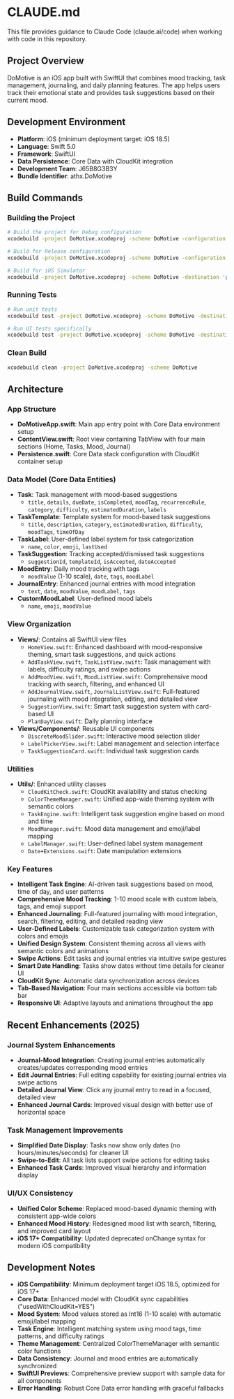 # CLAUDE.md

This file provides guidance to Claude Code (claude.ai/code) when working with code in this repository.

## Project Overview

DoMotive is an iOS app built with SwiftUI that combines mood tracking, task management, journaling, and daily planning features. The app helps users track their emotional state and provides task suggestions based on their current mood.

## Development Environment

- **Platform**: iOS (minimum deployment target: iOS 18.5)
- **Language**: Swift 5.0
- **Framework**: SwiftUI
- **Data Persistence**: Core Data with CloudKit integration
- **Development Team**: J65B8G3B3Y
- **Bundle Identifier**: athx.DoMotive

## Build Commands

### Building the Project
```bash
# Build the project for Debug configuration
xcodebuild -project DoMotive.xcodeproj -scheme DoMotive -configuration Debug build

# Build for Release configuration
xcodebuild -project DoMotive.xcodeproj -scheme DoMotive -configuration Release build

# Build for iOS Simulator
xcodebuild -project DoMotive.xcodeproj -scheme DoMotive -destination 'platform=iOS Simulator,name=iPhone 15,OS=latest' build
```

### Running Tests
```bash
# Run unit tests
xcodebuild test -project DoMotive.xcodeproj -scheme DoMotive -destination 'platform=iOS Simulator,name=iPhone 15,OS=latest'

# Run UI tests specifically
xcodebuild test -project DoMotive.xcodeproj -scheme DoMotive -destination 'platform=iOS Simulator,name=iPhone 15,OS=latest' -only-testing:DoMotiveUITests
```

### Clean Build
```bash
xcodebuild clean -project DoMotive.xcodeproj -scheme DoMotive
```

## Architecture

### App Structure
- **DoMotiveApp.swift**: Main app entry point with Core Data environment setup
- **ContentView.swift**: Root view containing TabView with four main sections (Home, Tasks, Mood, Journal)
- **Persistence.swift**: Core Data stack configuration with CloudKit container setup

### Data Model (Core Data Entities)
- **Task**: Task management with mood-based suggestions
  - `title`, `details`, `dueDate`, `isCompleted`, `moodTag`, `recurrenceRule`, `category`, `difficulty`, `estimatedDuration`, `labels`
- **TaskTemplate**: Template system for mood-based task suggestions
  - `title`, `description`, `category`, `estimatedDuration`, `difficulty`, `moodTags`, `timeOfDay`
- **TaskLabel**: User-defined label system for task categorization
  - `name`, `color`, `emoji`, `lastUsed`
- **TaskSuggestion**: Tracking accepted/dismissed task suggestions
  - `suggestionId`, `templateId`, `isAccepted`, `dateAccepted`
- **MoodEntry**: Daily mood tracking with tags
  - `moodValue` (1-10 scale), `date`, `tags`, `moodLabel`
- **JournalEntry**: Enhanced journal entries with mood integration
  - `text`, `date`, `moodValue`, `moodLabel`, `tags`
- **CustomMoodLabel**: User-defined mood labels
  - `name`, `emoji`, `moodValue`

### View Organization
- **Views/**: Contains all SwiftUI view files
  - `HomeView.swift`: Enhanced dashboard with mood-responsive theming, smart task suggestions, and quick actions
  - `AddTaskView.swift`, `TaskListView.swift`: Task management with labels, difficulty ratings, and swipe actions
  - `AddMoodView.swift`, `MoodListView.swift`: Comprehensive mood tracking with search, filtering, and enhanced UI
  - `AddJournalView.swift`, `JournalListView.swift`: Full-featured journaling with mood integration, editing, and detailed view
  - `SuggestionView.swift`: Smart task suggestion system with card-based UI
  - `PlanDayView.swift`: Daily planning interface
- **Views/Components/**: Reusable UI components
  - `DiscreteMoodSlider.swift`: Interactive mood selection slider
  - `LabelPickerView.swift`: Label management and selection interface
  - `TaskSuggestionCard.swift`: Individual task suggestion cards

### Utilities
- **Utils/**: Enhanced utility classes
  - `CloudKitCheck.swift`: CloudKit availability and status checking
  - `ColorThemeManager.swift`: Unified app-wide theming system with semantic colors
  - `TaskEngine.swift`: Intelligent task suggestion engine based on mood and time
  - `MoodManager.swift`: Mood data management and emoji/label mapping
  - `LabelManager.swift`: User-defined label system management
  - `Date+Extensions.swift`: Date manipulation extensions

### Key Features
- **Intelligent Task Engine**: AI-driven task suggestions based on mood, time of day, and user patterns
- **Comprehensive Mood Tracking**: 1-10 mood scale with custom labels, tags, and emoji support
- **Enhanced Journaling**: Full-featured journaling with mood integration, search, filtering, editing, and detailed reading view
- **User-Defined Labels**: Customizable task categorization system with colors and emojis
- **Unified Design System**: Consistent theming across all views with semantic colors and animations
- **Swipe Actions**: Edit tasks and journal entries via intuitive swipe gestures
- **Smart Date Handling**: Tasks show dates without time details for cleaner UI
- **CloudKit Sync**: Automatic data synchronization across devices
- **Tab-Based Navigation**: Four main sections accessible via bottom tab bar
- **Responsive UI**: Adaptive layouts and animations throughout the app

## Recent Enhancements (2025)

### Journal System Enhancements
- **Journal-Mood Integration**: Creating journal entries automatically creates/updates corresponding mood entries
- **Edit Journal Entries**: Full editing capability for existing journal entries via swipe actions
- **Detailed Journal View**: Click any journal entry to read in a focused, detailed view
- **Enhanced Journal Cards**: Improved visual design with better use of horizontal space

### Task Management Improvements
- **Simplified Date Display**: Tasks now show only dates (no hours/minutes/seconds) for cleaner UI
- **Swipe-to-Edit**: All task lists support swipe actions for editing tasks
- **Enhanced Task Cards**: Improved visual hierarchy and information display

### UI/UX Consistency
- **Unified Color Scheme**: Replaced mood-based dynamic theming with consistent app-wide colors
- **Enhanced Mood History**: Redesigned mood list with search, filtering, and improved card layout
- **iOS 17+ Compatibility**: Updated deprecated onChange syntax for modern iOS compatibility

## Development Notes

- **iOS Compatibility**: Minimum deployment target iOS 18.5, optimized for iOS 17+
- **Core Data**: Enhanced model with CloudKit sync capabilities ("usedWithCloudKit=YES")
- **Mood System**: Mood values stored as Int16 (1-10 scale) with automatic emoji/label mapping
- **Task Engine**: Intelligent matching system using mood tags, time patterns, and difficulty ratings
- **Theme Management**: Centralized ColorThemeManager with semantic color functions
- **Data Consistency**: Journal and mood entries are automatically synchronized
- **SwiftUI Previews**: Comprehensive preview support with sample data for all components
- **Error Handling**: Robust Core Data error handling with graceful fallbacks